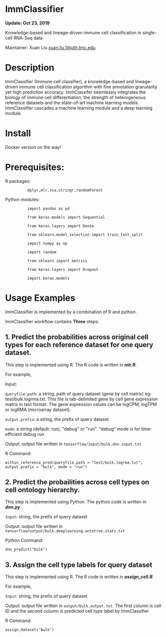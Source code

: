 # ImmClassifier

**Update: Oct 23, 2019**

Knowledge-based and lineage-driven immune cell classification in single-cell RNA-Seq data

Maintainer: Xuan Liu <xuan.liu.1@uth.tmc.edu>

# Description

ImmClassifier (Immune cell classifier), a knowledge-based and lineage-driven immune cell  classification algorithm with fine annotation granularity yet high prediction accuracy. ImmClassifer seamlessly integrates the biology of immune cell differentiation, the strength of heterogeneous reference datasets and the state-of-art machine learning models. ImmClassifier cascades a machine learning module and a deep learning module.

# Install

Docker version on the way!

# Prerequisites:

R packages:

              dplyr,mlr,sva,stringr,randomForest

Python modules:

              import pandas as pd

              from keras.models import Sequential

              from keras.layers import Dense

              from sklearn.model_selection import train_test_split

              import numpy as np

              import random

              from sklearn import metrics

              from keras.layers import Dropout

              import keras.models


# Usage Examples

ImmClassifier is implemented by a combination of R and python.

ImmClassifier workflow contains **Three** steps:

## 1. Predict the probabilities across original cell types for each reference dataset for one query dataset.
This step is implemented using R. The R code is written in ***mlr.R***.

For example,

Input:

`queryfile.path`: a string, path of query dataset (gene by cell matrix) eg: test/bulk.logrma.txt. This file is tab-delimited gene by cell gene expression matrix in text format. The gene expression values can be logCPM, logTPM or logRMA (microarray dataset).

`output.prefix`: a string, the prefix of query dataset

`mode`: a string (default: run), "debug" or "run". "debug" mode is for time-efficient debug run


Output: output file written in `tensorflow/input/bulk.dnn.input.txt`

R Command:

```within_reference_pred(queryfile.path = "test/bulk.logrma.txt", output.prefix = "bulk", mode = "run")```

## 2. Predict the probailities across cell types on cell ontology hierarchy.

This step is implemented using Python. The python code is written in ***dnn.py***.

`Input`: string, the prefix of query dataset

Output: output file written in `tensorflow/output/bulk.deeplearning.ontotree.stats.txt`

Python Command:

```dnn_predict("bulk")```


## 3. Assign the cell type labels for query dataset

This step is implemented using R. The R code is written in ***assign_cell.R***.

For example,

`Input`: string, the prefix of query dataset

Output:  output file written in `output/bulk.output.txt`. The first column is cell ID and the second column is predicted cell type label by ImmClassifier

R Command:

```assign_dataset('bulk')```
